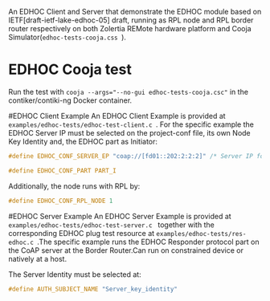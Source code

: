 An EDHOC Client and Server that demonstrate the EDHOC module based on IETF[draft-ietf-lake-edhoc-05] draft, running as RPL node and RPL border router respectively on both Zolertia REMote hardware platform and Cooja
Simulator(`edhoc-tests-cooja.css `).

# EDHOC Cooja test

Run the test with `cooja --args="--no-gui edhoc-tests-cooja.csc"` in the contiker/contiki-ng Docker container.

#EDHOC Client Example
An EDHOC Client Example is provided at `examples/edhoc-tests/edhoc-test-client.c `.
For the specific example the EDHOC Server IP must be selected on the project-conf file, its own Node Key Identity and, the EDHOC part as Initiator:

```c
#define EDHOC_CONF_SERVER_EP "coap://[fd01::202:2:2:2]" /* Server IP for Cooja simulator */

#define EDHOC_CONF_PART PART_I
```

Additionally, the node runs with RPL by:
```c
#define EDHOC_CONF_RPL_NODE 1
```

#EDHOC Server Example
An EDHOC Server Example is provided at `examples/edhoc-tests/edhoc-test-server.c ` together with the corresponding EDHOC plug test resource at
`examples/edhoc-tests/res-edhoc.c `.The specific example runs the EDHOC Responder protocol part on the CoAP server at the Border Router.Can run on
constrained device or natively at a host.

The Server Identity must be selected at:

```c
#define AUTH_SUBJECT_NAME "Server_key_identity"
```
